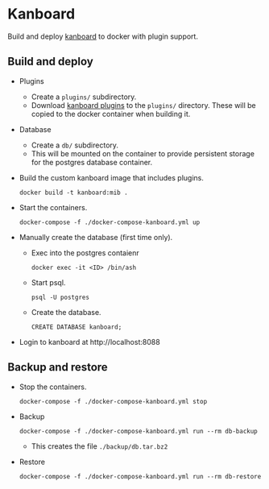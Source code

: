 # Kanboard

Build and deploy [kanboard](https://kanboard.org/) to docker
with plugin support.

## Build and deploy

- Plugins
  - Create a `plugins/` subdirectory.
  - Download [kanboard plugins](https://kanboard.org/plugins.html)
    to the `plugins/` directory. These will be copied to the docker
    container when building it.

- Database
  - Create a `db/` subdirectory.
  - This will be mounted on the container to provide persistent
    storage for the postgres database container.

- Build the custom kanboard image that includes plugins.
  ```
  docker build -t kanboard:mib .
  ```

- Start the containers.
  ```
  docker-compose -f ./docker-compose-kanboard.yml up
  ```

- Manually create the database (first time only).
  - Exec into the postgres contaienr
    ```
    docker exec -it <ID> /bin/ash
    ```
  - Start psql.
    ```
    psql -U postgres
    ```
  - Create the database.
    ```
    CREATE DATABASE kanboard;
    ```

- Login to kanboard at http://localhost:8088

## Backup and restore

- Stop the containers.
  ```
  docker-compose -f ./docker-compose-kanboard.yml stop
  ```

- Backup
  ```
  docker-compose -f ./docker-compose-kanboard.yml run --rm db-backup
  ```

  - This creates the file `./backup/db.tar.bz2`

- Restore
  ```
  docker-compose -f ./docker-compose-kanboard.yml run --rm db-restore
  ```

